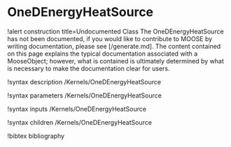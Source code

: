 <!-- MOOSE Documentation Stub: Remove this when content is added. -->

# OneDEnergyHeatSource

!alert construction title=Undocumented Class
The OneDEnergyHeatSource has not been documented, if you would like to contribute to MOOSE by
writing documentation, please see [/generate.md]. The content contained on this page explains
the typical documentation associated with a MooseObject; however, what is contained is ultimately
determined by what is necessary to make the documentation clear for users.

!syntax description /Kernels/OneDEnergyHeatSource

!syntax parameters /Kernels/OneDEnergyHeatSource

!syntax inputs /Kernels/OneDEnergyHeatSource

!syntax children /Kernels/OneDEnergyHeatSource

!bibtex bibliography
